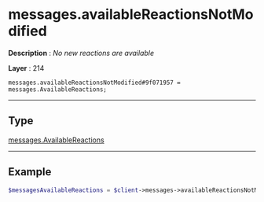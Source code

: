 # messages.availableReactionsNotModified

**Description** : *No new reactions are available*

**Layer** : 214

```tl
messages.availableReactionsNotModified#9f071957 = messages.AvailableReactions;
```

---

## Type

[messages.AvailableReactions](type/messages.AvailableReactions)

---

## Example

```php
$messagesAvailableReactions = $client->messages->availableReactionsNotModified();
```